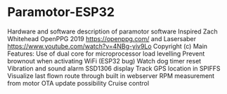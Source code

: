 # Paramotor-ESP32
Hardware and software description of paramotor software
Inspired Zach Whitehead OpenPPG 2019 https://openppg.com/
and Lasersaber https://www.youtube.com/watch?v=4NBg-yiv9Lo
Copyright (c) <Bas Kasteel>
  Main Features:
  Use of dual core for microprocessor load levelling 
  Prevent brownout when activating WiFi (ESP32 bug)
  Watch dog timer reset
  Vibration and sound alarm
  SSD1306 display
  Track GPS location in SPIFFS
  Visualize last flown route through built in webserver
  RPM measurement from motor
  OTA update possibility
  Cruise control
  

